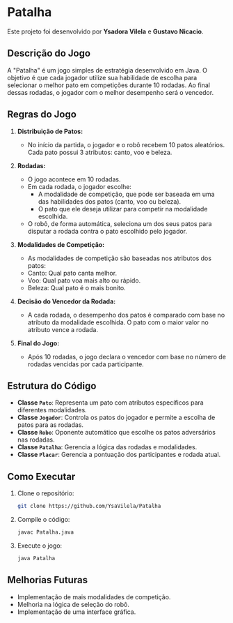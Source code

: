 
# Patalha

Este projeto foi desenvolvido por **Ysadora Vilela** e **Gustavo Nicacio**.

## Descrição do Jogo

A "Patalha" é um jogo simples de estratégia desenvolvido em Java. O objetivo é que cada jogador utilize sua habilidade de escolha para selecionar o melhor pato em competições durante 10 rodadas. Ao final dessas rodadas, o jogador com o melhor desempenho será o vencedor.

## Regras do Jogo

1. **Distribuição de Patos:**
   - No início da partida, o jogador e o robô recebem 10 patos aleatórios. Cada pato possui 3 atributos: canto, voo e beleza.
   
2. **Rodadas:**
   - O jogo acontece em 10 rodadas.
   - Em cada rodada, o jogador escolhe:
      - A modalidade de competição, que pode ser baseada em uma das habilidades dos patos (canto, voo ou beleza).
      - O pato que ele deseja utilizar para competir na modalidade escolhida.
   - O robô, de forma automática, seleciona um dos seus patos para disputar a rodada contra o pato escolhido pelo jogador.

3. **Modalidades de Competição:**
   - As modalidades de competição são baseadas nos atributos dos patos:
    - Canto: Qual pato canta melhor.
    - Voo: Qual pato voa mais alto ou rápido.
    - Beleza: Qual pato é o mais bonito.

4. **Decisão do Vencedor da Rodada:**
   - A cada rodada, o desempenho dos patos é comparado com base no atributo da modalidade escolhida. O pato com o maior valor no atributo vence a rodada.

5. **Final do Jogo:**
   - Após 10 rodadas, o jogo declara o vencedor com base no número de rodadas vencidas por cada participante.

## Estrutura do Código

- **Classe `Pato`**: Representa um pato com atributos específicos para diferentes modalidades.
- **Classe `Jogador`**: Controla os patos do jogador e permite a escolha de patos para as rodadas.
- **Classe `Robo`**: Oponente automático que escolhe os patos adversários nas rodadas.
- **Classe `Patalha`**: Gerencia a lógica das rodadas e modalidades.
- **Classe `Placar`**: Gerencia a pontuação dos participantes e rodada atual.

## Como Executar

1. Clone o repositório: 
   ```bash
   git clone https://github.com/YsaVilela/Patalha
   ```
2. Compile o código:
   ```bash
   javac Patalha.java
   ```
3. Execute o jogo:
   ```bash
   java Patalha
   ```

## Melhorias Futuras

- Implementação de mais modalidades de competição.
- Melhoria na lógica de seleção do robô.
- Implementação de uma interface gráfica.
